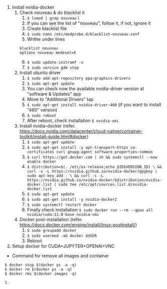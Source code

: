 1. Install nvidia-docker
	1. Check nouveau & do blacklist it
		1. `$ lsmod | grep nouveau`
		\
		2. If you can see the list of "nouveau", follow it, if not, ignore it
		3. Create blacklist file
		4. `$ sudo nano /etc/modprobe.d/blacklist-nouveau.conf `
		5. Writhe under lines
		```
		blacklist nouveau 
		options nouveau modeset=0
		```
		6. `$ sudo update-initramf -u `
		7. `$ sudo service gdm stop `
	2. Install ubuntu driver
		1. `$ sudo add-apt-repository ppa:graphics-drivers `
		2. `$ sudo apt-get update `
		3. You can check now the available nvidia-driver version at "software & Updates" app
		4. Move to "Additional Drivers" tap
		5. `$ sudo apt-get install nvidia-driver-460` (if you want to install "460" version)
		6. `$ sudo reboot`
		7. After reboot, check installation `$ nvidia-smi`
	3. Install nvidia-docker (refer. https://docs.nvidia.com/datacenter/cloud-native/container-toolkit/install-guide.html#docker)
		1. `$ sudo apt-get update`
		2. `$ sudo apt-get install -y apt-transport-https ca-certificates curl gnupg-agent software-properties-common`
		3. `$ curl https://get.docker.com | sh && sudo systemctl --now enable docker`
		4. `$ distribution=$(. /etc/os-release;echo $ID$VERSION_ID) \
   && curl -s -L https://nvidia.github.io/nvidia-docker/gpgkey | sudo apt-key add - \
   && curl -s -L https://nvidia.github.io/nvidia-docker/$distribution/nvidia-docker.list | sudo tee /etc/apt/sources.list.d/nvidia-docker.list`
   		5. `$ sudo apt-get update`
   		6. `$ sudo apt-get install -y nvidia-docker2`
   		7. `$ sudo systemctl restart docker`
   		8. Finally check installation `$ sudo docker run --rm --gpus all nvidia/cuda:11.0-base nvidia-smi`
	4. Docker post-installation (refer. https://docs.docker.com/engine/install/linux-postinstall/)
		1. `$ sudo groupadd docker`
		2. `$ sudo usermod -aG docker $USER`
		3. Reboot
2. Setup docker for CUDA+JUPYTER+OPENAI+VNC
* Command for remove all images and container 
```
$ docker stop $(docker ps -a -q)
$ docker rm $(docker ps -a -q)
$ docker rmi $(docker images -q) 
```
	1. 
